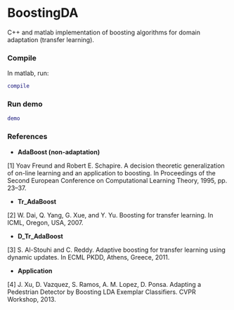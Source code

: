 BoostingDA
===========

C++ and matlab implementation of boosting algorithms for domain adaptation (transfer learning).

### Compile
In matlab, run:
```matlab
compile
```

### Run demo
```matlab
demo
```

### References
- **AdaBoost (non-adaptation)**

[1] Yoav Freund and Robert E. Schapire. A decision theoretic generalization of on-line learning and an application to boosting. In Proceedings of the Second European Conference on Computational Learning Theory, 1995, pp. 23–37.

- **Tr_AdaBoost**

[2] W. Dai, Q. Yang, G. Xue, and Y. Yu. Boosting for transfer learning. In ICML, Oregon, USA, 2007.

- **D_Tr_AdaBoost**

[3] S. Al-Stouhi and C. Reddy. Adaptive boosting for transfer learning using dynamic updates. In ECML PKDD, Athens, Greece, 2011.

- **Application**

[4] J. Xu, D. Vazquez, S. Ramos, A. M. Lopez, D. Ponsa. Adapting a Pedestrian Detector by Boosting LDA Exemplar Classifiers. CVPR Workshop, 2013.
